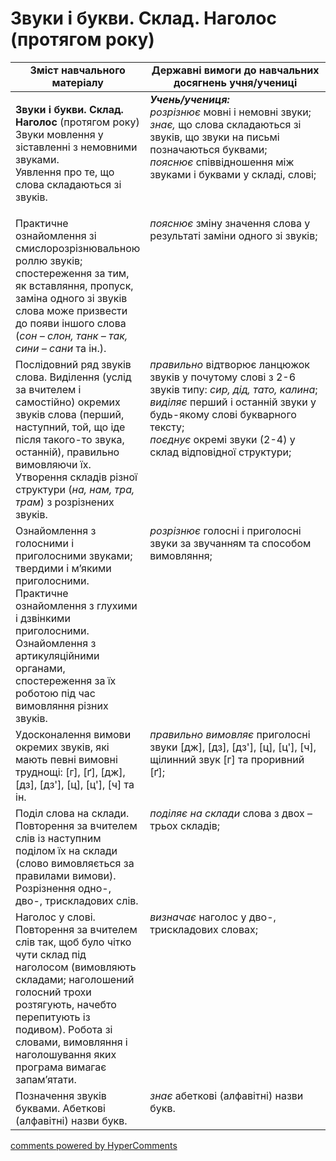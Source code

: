 <div id="hypercomments_widget" class="js-hypercomments-widget invisible"></div>

# Звуки і букви. Склад. Наголос (протягом року)

<table>
  <tr>
    <td width="40%" align="center"><b>Зміст навчального матеріалу</b></td>
    <td width="60%" align="center"><b>Державні вимоги до навчальних досягнень учня/учениці</b></td>
  </tr>
<tbody>
  <tr>
    <td width="40%" style="vertical-align:top !important;">
    <p><b>Звуки і букви. Склад. Наголос</b> (протягом року)<br>
Звуки мовлення у зіставленні з немовними звуками.<br>
Уявлення про те, що слова складаються зі звуків.<br></td>
    <td width="60%" style="vertical-align:top !important;">
<i><b>Учень/учениця:</b></i><br>
<i>розрізнює</i> мовні і немовні звуки; <br>
<i>знає,</i> що слова складаються зі звуків, що звуки на письмі позначаються буквами; <br>
<i>пояснює</i> співвідношення між звуками і буквами у складі, слові; <br></td>
  </tr>
  <tr>
    <td width="40%" style="vertical-align:top !important;">
Практичне ознайомлення зі смислорозрізнювальною роллю звуків; спостереження за тим, як вставляння, пропуск, заміна одного зі звуків слова може призвести до появи іншого слова (<i>сон – слон, танк – так, сини – сани</i> та ін.).</td>
    <td width="60%" style="vertical-align:top !important;">
<i>пояснює</i> зміну значення слова у результаті заміни одного зі звуків;</td>
  </tr>
  <tr>
    <td width="40%" style="vertical-align:top !important;">
Послідовний ряд звуків слова. Виділення (услід за вчителем і самостійно) окремих звуків слова (перший, наступний, той, що іде після такого-то звука, останній), правильно вимовляючи їх. <br>
Утворення складів різної структури (<i>на, нам, тра, трам</i>) з розрізнених звуків.<br></td>
    <td width="60%" style="vertical-align:top !important;">
<i>правильно</i> відтворює ланцюжок звуків у почутому слові з 2-6 звуків типу: <i>сир, дід, тато, калина</i>;<br>
<i>виділяє</i> перший і останній звуки у будь-якому слові букварного тексту;<br>
<i>поєднує</i> окремі звуки (2-4) у склад відповідної структури;<br></td>
  </tr>
  <tr>
    <td width="40%" style="vertical-align:top !important;">
Ознайомлення з голосними і приголосними звуками; твердими і м’якими приголосними.<br>
Практичне ознайомлення з глухими і дзвінкими приголосними.<br>
Ознайомлення з артикуляційними органами, спостереження за їх роботою під час вимовляння різних звуків.<br></td>
    <td width="60%" style="vertical-align:top !important;">
<i>розрізнює</i> голосні і приголосні звуки за звучанням та способом вимовляння;</td>
  </tr>
  <tr>
    <td width="40%" style="vertical-align:top !important;">
Удосконалення вимови окремих звуків, які мають певні вимовні труднощі: [г], [ґ], [дж], [дз], [дз'], [ц], [ц'], [ч] та ін.</td>
    <td width="60%" style="vertical-align:top !important;">
<i>правильно вимовляє</i> приголосні звуки [дж], [дз], [дз'], [ц], [ц'], [ч], щілинний звук [г] та проривний [ґ];</td>
  </tr>
  <tr>
    <td width="40%" style="vertical-align:top !important;">
Поділ слова на склади. Повторення за вчителем слів із наступним поділом їх на склади (слово вимовляється за правилами вимови). Розрізнення одно-, дво-, трискладових слів.</td>
    <td width="60%" style="vertical-align:top !important;">
<i>поділяє на склади</i> слова з двох – трьох складів;</td>
  </tr>
  <tr>
    <td width="40%" style="vertical-align:top !important;">
Наголос у слові. Повторення за вчителем слів так, щоб було чітко чути склад під наголосом (вимовляють складами; наголошений голосний трохи розтягують, начебто перепитують із подивом). Робота зі словами, вимовляння і наголошування яких програма вимагає запам’ятати. </td>
    <td width="60%" style="vertical-align:top !important;">
<i>визначає</i> наголос у дво-, трискладових словах;</td>
  </tr>
  <tr>
    <td width="40%" style="vertical-align:top !important;">
Позначення звуків буквами. Абеткові (алфавітні) назви букв.</td>
    <td width="60%" style="vertical-align:top !important;">
<i>знає</i> абеткові (алфавітні) назви букв.</td>
  </tr>
</tbody>
</table>

<div class="js-hypercomments-container">
<a href="http://hypercomments.com" class="hc-link" title="comments widget">comments powered by HyperComments</a>
</div>